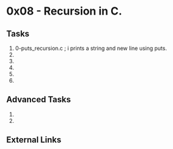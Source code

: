 # 0x08 - Recursion in C.

## Tasks
1. 0-puts_recursion.c ; i prints a string and new line using puts. 
2.
3.
4.
5.
6.

## Advanced Tasks
1.
2.

## External Links
